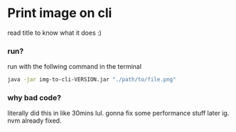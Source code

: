 # Print image on cli

read title to know what it does :)

### run?

run with the follwing command in the terminal
```bash
java -jar img-to-cli-VERSION.jar "./path/to/file.png"
```

### why bad code?

literally did this in like 30mins lul. gonna fix some performance stuff later ig. nvm already fixed.
